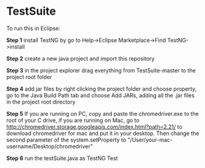 # TestSuite
To run this in Eclipse:

__Step 1__ install TestNG by go to Help->Eclipse Marketplace->Find TestNG->install

__Step 2__ create a new java project and import this repository

__Step 3__ in the project explorer drag everything from TestSuite-master to the project root folder

__Step 4__ add jar files by right clicking the project folder and choose property, go to the Java Build Path tab and choose Add JARs, adding all the .jar files in the project root directory

__Step 5__ If you are running on PC, copy and paste the chromedriver.exe to the root of your C drive, if you are running on Mac, go to http://chromedriver.storage.googleapis.com/index.html?path=2.21/ to download chromedriver for mac and put it in your desktop. Then change the second parameter of the system.setProperty to "/User/your-mac-username/Desktop/chromedriver"

__Step 6__ run the testSuite.java as TestNG Test
